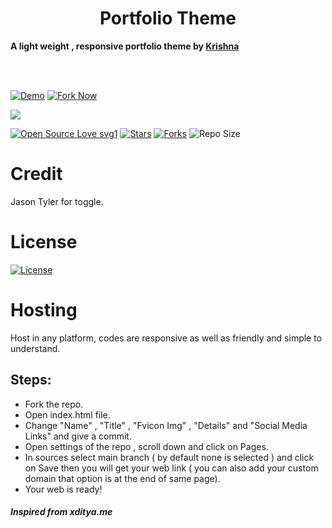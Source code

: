 <h1 align="center">Portfolio Theme</h1>
<p><b>A light weight , responsive portfolio theme by <a href="https://t.me/hacker11000">Krishna</a></b></p>
<br>
<br>

[![Demo](https://img.shields.io/badge/Live-Demo-blue?style=flat-square)](https://krishna6688.github.io/Portfolio/)
[![Fork Now](https://img.shields.io/badge/Fork-Now-red?style=flat-square)](https://github.com/krishna6688/Portfolio/fork)

<img src="http://telegra.ph//file/7f621c37c0a6b908a388d.jpg">


[![Open Source Love svg1](https://badges.frapsoft.com/os/v1/open-source.png?v=103)]( https://github.com/krishna6688/Portfolio)
[![Stars](https://img.shields.io/github/stars/krishna6688/Portfolio?&style=flat-square)]( https://github.com/krishna6688/Portfolio/stargazers)
[![Forks](https://img.shields.io/github/forks/krishna6688/Portfolio?&style=flat-square)]( https://github.com/krishna6688/Portfolio/network/members)
![Repo Size](https://img.shields.io/github/repo-size/krishna6688/Portfolio?style=flat-square)

# Credit
Jason Tyler for toggle.

# License

[![License](https://img.shields.io/badge/Apache-2.0-red?style=flat-square)](https://github.com/krishna6688/Portfolio/blob/main/LICENSE)

# Hosting

Host in any platform, codes are responsive as well as friendly and simple to understand.

## Steps:

* Fork the repo.
* Open index.html file.
* Change "Name" , "Title" , "Fvicon Img" , "Details" and "Social Media Links" and give a commit.
* Open settings of the repo , scroll down and click on Pages.
* In sources select main branch ( by default none is selected ) and click on Save then you will get your web link ( you can also add your custom domain that option is at the end of same page). 
* Your web is ready!

<h5>Inspired from xditya.me</h5>
